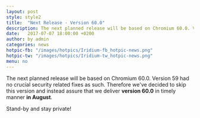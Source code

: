 ```yaml
---
layout: post
style: style2
title:  "Next Release - Version 60.0"
description: The next planned release will be based on Chromium 60.0. Version 59 had no crucial security related fixes as such.
date:   2017-07-07 18:00:00 +0200
author:	by admin
categories: news
hotpic-fb: "/images/hotpics/Iridium-fb_hotpic-news.png"
hotpic-tw: "/images/hotpics/Iridium-tw_hotpic-news.png"
menu: no
---
```


The next planned release will be based on Chromium 60.0. Version 59 had no crucial security related fixes as such. 
Therefore we've decided to skip this version and instead assure that we deliver **version 60.0** in timely manner **in August**.

Stand-by and stay private!